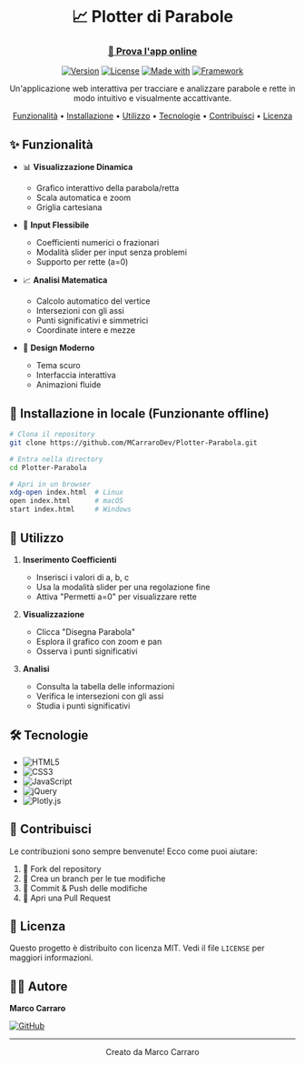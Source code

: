 <div align="center">

# 📈 Plotter di Parabole

### [🔗 Prova l'app online](https://mcarrarodev.github.io/Plotter-Parabola/)

[![Version](https://img.shields.io/badge/Versione-3.1.1-blue.svg)](https://github.com/MCarraroDev/Plotter-Parabola)
[![License](https://img.shields.io/badge/Licenza-MIT-green.svg)](https://opensource.org/licenses/MIT)
[![Made with](https://img.shields.io/badge/Fatto%20con-JavaScript-yellow.svg)](https://www.javascript.com/)
[![Framework](https://img.shields.io/badge/Framework/Libreria-Plotly.js-lightblue.svg)](https://plotly.com/javascript/)

Un'applicazione web interattiva per tracciare e analizzare parabole e rette in modo intuitivo e visualmente accattivante.

[Funzionalità](#funzionalità) •
[Installazione](#installazione) •
[Utilizzo](#utilizzo) •
[Tecnologie](#tecnologie) •
[Contribuisci](#contribuisci) •
[Licenza](#licenza)

</div>

## ✨ Funzionalità

- 📊 **Visualizzazione Dinamica**
  - Grafico interattivo della parabola/retta
  - Scala automatica e zoom
  - Griglia cartesiana

- 📏 **Input Flessibile**
  - Coefficienti numerici o frazionari
  - Modalità slider per input senza problemi
  - Supporto per rette (a=0)

- 📈 **Analisi Matematica**
  - Calcolo automatico del vertice
  - Intersezioni con gli assi
  - Punti significativi e simmetrici
  - Coordinate intere e mezze

- 🎨 **Design Moderno**
  - Tema scuro
  - Interfaccia interattiva
  - Animazioni fluide


## 💾 Installazione in locale (Funzionante offline)

```bash
# Clona il repository
git clone https://github.com/MCarraroDev/Plotter-Parabola.git

# Entra nella directory
cd Plotter-Parabola

# Apri in un browser
xdg-open index.html  # Linux
open index.html      # macOS
start index.html     # Windows
```

## 📖 Utilizzo

1. **Inserimento Coefficienti**
   - Inserisci i valori di a, b, c
   - Usa la modalità slider per una regolazione fine
   - Attiva "Permetti a=0" per visualizzare rette

2. **Visualizzazione**
   - Clicca "Disegna Parabola"
   - Esplora il grafico con zoom e pan
   - Osserva i punti significativi

3. **Analisi**
   - Consulta la tabella delle informazioni
   - Verifica le intersezioni con gli assi
   - Studia i punti significativi

## 🛠 Tecnologie

- ![HTML5](https://img.shields.io/badge/HTML5-E34F26?style=for-the-badge&logo=html5&logoColor=white)
- ![CSS3](https://img.shields.io/badge/CSS3-1572B6?style=for-the-badge&logo=css3&logoColor=white)
- ![JavaScript](https://img.shields.io/badge/JavaScript-F7DF1E?style=for-the-badge&logo=javascript&logoColor=black)
- ![jQuery](https://img.shields.io/badge/jQuery-0769AD?style=for-the-badge&logo=jquery&logoColor=white)
- ![Plotly.js](https://img.shields.io/badge/Plotly.js-3F4F75?style=for-the-badge&logo=plotly&logoColor=white)

## 👥 Contribuisci

Le contribuzioni sono sempre benvenute! Ecco come puoi aiutare:

1. 🔧 Fork del repository
2. 📑 Crea un branch per le tue modifiche
3. 📝 Commit & Push delle modifiche
4. 📩 Apri una Pull Request

## 📄 Licenza

Questo progetto è distribuito con licenza MIT. Vedi il file `LICENSE` per maggiori informazioni.

## 👨‍💻 Autore

**Marco Carraro**

[![GitHub](https://img.shields.io/badge/GitHub-MCarraroDev-black?style=social&logo=github)](https://github.com/MCarraroDev)

---

<div align="center">
Creato da Marco Carraro
</div>

